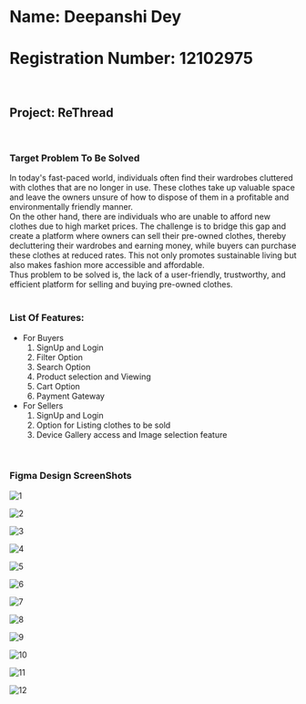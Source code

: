 # Name: Deepanshi Dey 
# Registration Number: 12102975
<br>

## Project: ReThread
<br>

### Target Problem To Be Solved

In today's fast-paced world, individuals often find their wardrobes cluttered with clothes that are no longer in use. These clothes take up valuable space and leave the owners unsure of how to dispose of them in a profitable and environmentally friendly manner. 
<br>
On the other hand, there are individuals who are unable to afford new clothes due to high market prices. The challenge is to bridge this gap and create a platform where owners can sell their pre-owned clothes, thereby decluttering their wardrobes and earning money, while buyers can purchase these clothes at reduced rates. This not only promotes sustainable living but also makes fashion more accessible and affordable. 
<br>
Thus problem to be solved is, the lack of a user-friendly, trustworthy, and efficient platform for selling and buying pre-owned clothes.
<br>
<br>



### List Of Features:

- For Buyers
  1. SignUp and Login
  2. Filter Option
  3. Search Option
  4. Product selection and Viewing
  5. Cart Option
  6. Payment Gateway
- For Sellers
  1. SignUp and Login
  2. Option for Listing clothes to be sold
  3. Device Gallery access and Image selection feature
 <br>

 ### Figma Design ScreenShots

 ![1](https://github.com/Deepanshi03/re_thread/assets/92084743/3fcc156a-6cc8-4491-b579-cddf16372edd)

 ![2](https://github.com/Deepanshi03/re_thread/assets/92084743/490f1d2d-f45c-474a-8ad0-78b38ec721e5)

 ![3](https://github.com/Deepanshi03/re_thread/assets/92084743/e2c7cd01-5c56-4acd-84bb-66066457f22b)

 ![4](https://github.com/Deepanshi03/re_thread/assets/92084743/2cf80b43-8dd1-4d46-9561-f3448c747ae7)

 ![5](https://github.com/Deepanshi03/re_thread/assets/92084743/fd9512ea-902c-42e6-a510-aa737bbd76ce)

 ![6](https://github.com/Deepanshi03/re_thread/assets/92084743/a765df0e-6338-4fa0-8c3c-f945101ae729)

 ![7](https://github.com/Deepanshi03/re_thread/assets/92084743/00bce876-81b7-49ce-b4ed-abda0389f051)

 ![8](https://github.com/Deepanshi03/re_thread/assets/92084743/c939168d-544a-4879-8ced-fa2677da2529)

 ![9](https://github.com/Deepanshi03/re_thread/assets/92084743/0193e935-2427-4231-8848-cb539363d375)

 ![10](https://github.com/Deepanshi03/re_thread/assets/92084743/6074bad9-dccc-4547-9fb2-50b116663268)

 ![11](https://github.com/Deepanshi03/re_thread/assets/92084743/59e8667b-4798-4893-9940-f74c1221e761)

 ![12](https://github.com/Deepanshi03/re_thread/assets/92084743/b1da590b-fbc0-499c-807a-876b5651fba2)
